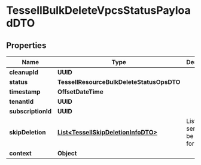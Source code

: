 

# TessellBulkDeleteVpcsStatusPayloadDTO


## Properties

Name | Type | Description | Notes
------------ | ------------- | ------------- | -------------
**cleanupId** | **UUID** |  |  [optional]
**status** | **TessellResourceBulkDeleteStatusOpsDTO** |  |  [optional]
**timestamp** | **OffsetDateTime** |  |  [optional]
**tenantId** | **UUID** |  |  [optional]
**subscriptionId** | **UUID** |  |  [optional]
**skipDeletion** | [**List&lt;TessellSkipDeletionInfoDTO&gt;**](TessellSkipDeletionInfoDTO.md) | List of services to be skipped for deletion |  [optional]
**context** | **Object** |  |  [optional]



